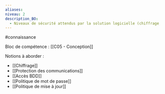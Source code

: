 ```yaml
---
aliases: 
niveau: 2
description_BO:
  - Niveaux de sécurité attendus par la solution logicielle (chiffrage, protection des communication, accès BDD, politique de mot de passe, de mise à jour)
---
```

#connaissance

Bloc de compétence : [[C05 - Conception]]

Notions à aborder : 
- [[Chiffrage]]
- [[Protection des communications]]
- [[Accès BDD]]
- [[Politique de mot de passe]]
- [[Politique de mise à jour]]
